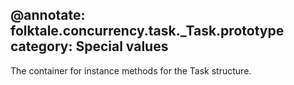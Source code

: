 @annotate: folktale.concurrency.task._Task.prototype
category: Special values
---

The container for instance methods for the Task structure.
